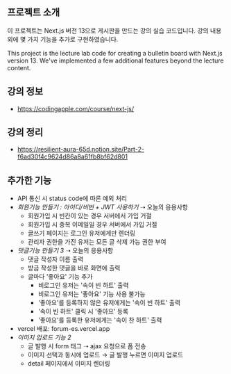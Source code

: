## 프로젝트 소개

이 프로젝트는 Next.js 버전 13으로 게시판을 만드는 강의 실습 코드입니다. 강의 내용 외에 몇 가지 기능을 추가로 구현하였습니다.

This project is the lecture lab code for creating a bulletin board with Next.js version 13. We've implemented a few additional features beyond the lecture content.

## 강의 정보

- https://codingapple.com/course/next-js/

## 강의 정리

- https://resilient-aura-65d.notion.site/Part-2-f6ad30f4c9624d86a8a61fb8bf62d801

## 추가한 기능

- API 통신 시 status code에 따른 예외 처리
- *회원기능 만들기 : 아이디/비번 + JWT 사용하기* ➝ 오늘의 응용사항
  - 회원가입 시 빈칸이 있는 경우 서버에서 가입 거절
  - 회원가입 시 중복 이메일일 경우 서버에서 가입 거절
  - 글쓰기 페이지는 로그인 유저에게만 렌더링
  - 관리자 권한을 가진 유저는 모든 글 삭제 가능 권한 부여
- *댓글기능 만들기 3* ➝ 오늘의 응용사항
  - 댓글 작성자 이름 출력
  - 방금 작성한 댓글을 바로 화면에 출력
  - 글마다 '좋아요' 기능 추가
    - 비로그인 유저는 '속이 빈 하트' 출력
    - 비로그인 유저는 '좋아요' 기능 사용 불가능
    - '좋아요'를 등록하지 않은 유저에게는 '속이 빈 하트' 출력
    - '속이 빈 하트' 클릭 시 '좋아요' 등록
    - '좋아요'를 등록한 유저에게는 '속이 찬 하트' 출력
- vercel 배포: forum-es.vercel.app
- *이미지 업로드 기능 2*
  - 글 발행 시 form 태그 ➝ ajax 요청으로 폼 전송
  - 이미지 선택과 동시에 업로드 → 글 발행 누르면 이미지 업로드
  - detail 페이지에서 이미지 렌더링
